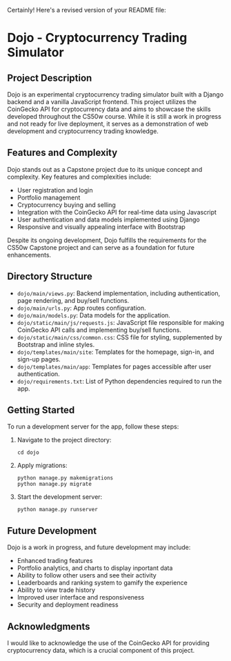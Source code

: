 Certainly! Here's a revised version of your README file:

# Dojo - Cryptocurrency Trading Simulator

## Project Description

Dojo is an experimental cryptocurrency trading simulator built with a Django backend and a vanilla JavaScript frontend. This project utilizes the CoinGecko API for cryptocurrency data and aims to showcase the skills developed throughout the CS50w course. While it is still a work in progress and not ready for live deployment, it serves as a demonstration of web development and cryptocurrency trading knowledge.

## Features and Complexity

Dojo stands out as a Capstone project due to its unique concept and complexity. Key features and complexities include:

- User registration and login
- Portfolio management
- Cryptocurrency buying and selling
- Integration with the CoinGecko API for real-time data using Javascript
- User authentication and data models implemented using Django
- Responsive and visually appealing interface with Bootstrap

Despite its ongoing development, Dojo fulfills the requirements for the CS50w Capstone project and can serve as a foundation for future enhancements.

## Directory Structure

- `dojo/main/views.py`: Backend implementation, including authentication, page rendering, and buy/sell functions.
- `dojo/main/urls.py`: App routes configuration.
- `dojo/main/models.py`: Data models for the application.
- `dojo/static/main/js/requests.js`: JavaScript file responsible for making CoinGecko API calls and implementing buy/sell functions.
- `dojo/static/main/css/common.css`: CSS file for styling, supplemented by Bootstrap and inline styles.
- `dojo/templates/main/site`: Templates for the homepage, sign-in, and sign-up pages.
- `dojo/templates/main/app`: Templates for pages accessible after user authentication.
- `dojo/requirements.txt`: List of Python dependencies required to run the app.

## Getting Started

To run a development server for the app, follow these steps:

1. Navigate to the project directory:
   ```
   cd dojo
   ```

2. Apply migrations:
   ```
   python manage.py makemigrations
   python manage.py migrate
   ```

3. Start the development server:
   ```
   python manage.py runserver
   ```


## Future Development

Dojo is a work in progress, and future development may include:

- Enhanced trading features
- Portfolio analytics, and charts to display inportant data
- Ability to follow other users and see their activity
- Leaderboards and ranking system to gamify the experience
- Ability to view trade history
- Improved user interface and responsiveness
- Security and deployment readiness

## Acknowledgments
I would like to acknowledge the use of the CoinGecko API for providing cryptocurrency data, which is a crucial component of this project.
